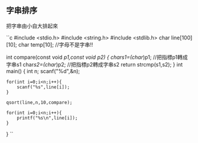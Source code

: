 ## 字串排序
把字串由小自大排起來

``c
#include <stdio.h>
#include <string.h>
#include <stdlib.h>
char line[100][10];
char temp[10]; //字母不是字串!!

int compare(const void *p1,const void *p2)
{
	char*s1=(char*)p1; //把指標p1轉成字串s1
	char*s2=(char*)p2; //把指標p2轉成字串s2
	return strcmp(s1,s2);
}
int main()
{
	int n;
	scanf("%d",&n);
	
	for(int i=0;i<n;i++){
		scanf("%s",line[i]);
	}
	
	qsort(line,n,10,compare);
	
	for(int i=0;i<n;i++){
		printf("%s\n",line[i]);
	}
}
``
